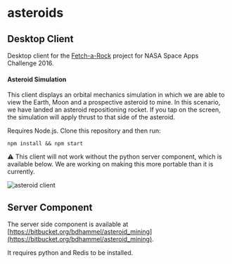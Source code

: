 # asteroids

## Desktop Client

Desktop client for the [Fetch-a-Rock](https://2016.spaceappschallenge.org/challenges/solar-system/asteroid-mining/projects/fetch-a-rock) project for NASA Space Apps Challenge 2016.

#### Asteroid Simulation
This client displays an orbital mechanics simulation in which we are able to view the Earth, Moon and a prospective asteroid to mine. In this scenario, we have landed an asteroid repositioning rocket. If you tap on the screen, the simulation will apply thrust to that side of the asteroid.

Requires Node.js. Clone this repository and then run:

```
npm install && npm start
```

:warning: This client will not work without the python server component, which is available below. We are working on making this more portable than it is currently.

![asteroid client](https://media.giphy.com/media/12aMT6qXD8q4mc/giphy.gif)


## Server Component

The server side component is available at [https://bitbucket.org/bdhammel/asteroid_mining](https://bitbucket.org/bdhammel/asteroid_mining).

It requires python and Redis to be installed.
